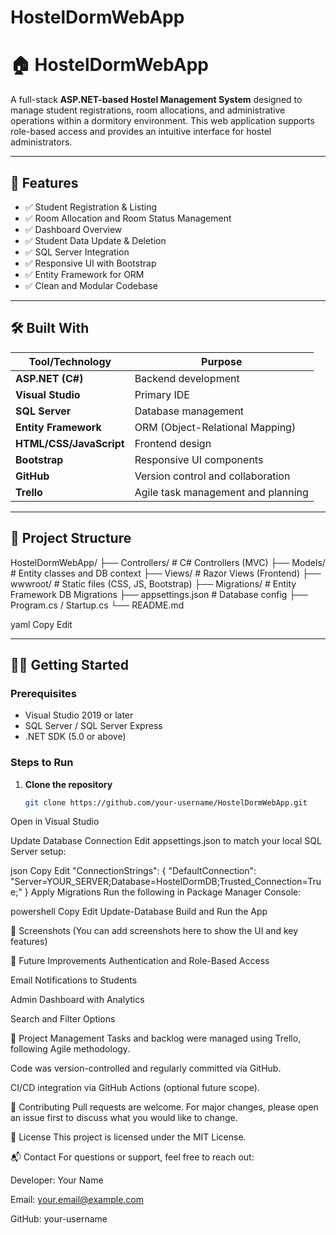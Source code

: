 # HostelDormWebApp
# 🏠 HostelDormWebApp

A full-stack **ASP.NET-based Hostel Management System** designed to manage student registrations, room allocations, and administrative operations within a dormitory environment. This web application supports role-based access and provides an intuitive interface for hostel administrators.

---

## 🚀 Features

- ✅ Student Registration & Listing  
- ✅ Room Allocation and Room Status Management  
- ✅ Dashboard Overview  
- ✅ Student Data Update & Deletion  
- ✅ SQL Server Integration  
- ✅ Responsive UI with Bootstrap  
- ✅ Entity Framework for ORM  
- ✅ Clean and Modular Codebase

---

## 🛠️ Built With

| Tool/Technology | Purpose |
|------------------|---------|
| **ASP.NET (C#)** | Backend development |
| **Visual Studio** | Primary IDE |
| **SQL Server** | Database management |
| **Entity Framework** | ORM (Object-Relational Mapping) |
| **HTML/CSS/JavaScript** | Frontend design |
| **Bootstrap** | Responsive UI components |
| **GitHub** | Version control and collaboration |
| **Trello** | Agile task management and planning |

---

## 📂 Project Structure

HostelDormWebApp/
├── Controllers/ # C# Controllers (MVC)
├── Models/ # Entity classes and DB context
├── Views/ # Razor Views (Frontend)
├── wwwroot/ # Static files (CSS, JS, Bootstrap)
├── Migrations/ # Entity Framework DB Migrations
├── appsettings.json # Database config
├── Program.cs / Startup.cs
└── README.md

yaml
Copy
Edit

---

## 🧑‍💻 Getting Started

### Prerequisites
- Visual Studio 2019 or later
- SQL Server / SQL Server Express
- .NET SDK (5.0 or above)

### Steps to Run

1. **Clone the repository**
   ```bash
   git clone https://github.com/your-username/HostelDormWebApp.git
Open in Visual Studio

Update Database Connection
Edit appsettings.json to match your local SQL Server setup:

json
Copy
Edit
"ConnectionStrings": {
  "DefaultConnection": "Server=YOUR_SERVER;Database=HostelDormDB;Trusted_Connection=True;"
}
Apply Migrations
Run the following in Package Manager Console:

powershell
Copy
Edit
Update-Database
Build and Run the App

📸 Screenshots
(You can add screenshots here to show the UI and key features)

🧪 Future Improvements
Authentication and Role-Based Access

Email Notifications to Students

Admin Dashboard with Analytics

Search and Filter Options

📌 Project Management
Tasks and backlog were managed using Trello, following Agile methodology.

Code was version-controlled and regularly committed via GitHub.

CI/CD integration via GitHub Actions (optional future scope).

🤝 Contributing
Pull requests are welcome. For major changes, please open an issue first to discuss what you would like to change.

📄 License
This project is licensed under the MIT License.

📬 Contact
For questions or support, feel free to reach out:

Developer: Your Name

Email: your.email@example.com

GitHub: your-username


